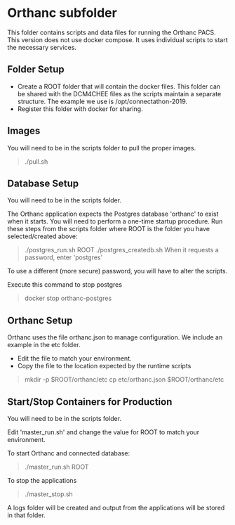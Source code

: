 # Orthanc subfolder

This folder contains scripts and data files for running the Orthanc PACS.
This version does not use docker compose. It uses individual scripts to start
the necessary services.

## Folder Setup
* Create a ROOT folder that will contain the docker files. This folder can be shared
  with the DCM4CHEE files as the scripts maintain a separate structure.
  The example we use is /opt/connectathon-2019.
* Register this folder with docker for sharing.

## Images
You will need to be in the scripts folder to pull the proper images.
> ./pull.sh

## Database Setup
You will need to be in the scripts folder.

The Orthanc application expects the Postgres database 'orthanc' to exist when it starts.
You will need to perform a one-time startup procedure.
Run these steps from the scripts folder where
ROOT is the folder you have selected/created above:

> ./postgres_run.sh ROOT
> ./postgres_createdb.sh
When it requests a password, enter 'postgres'

To use a different (more secure) password, you will have to alter the scripts.

Execute this command to stop postgres
> docker stop orthanc-postgres

## Orthanc Setup
Orthanc uses the file orthanc.json to manage configuration.
We include an example in the etc folder.
* Edit the file to match your environment.
* Copy the file to the location expected by the runtime scripts
> mkdir -p $ROOT/orthanc/etc
> cp etc/orthanc.json $ROOT/orthanc/etc

## Start/Stop Containers for Production
You will need to be in the scripts folder.

Edit 'master_run.sh' and change the value for ROOT to match your environment.

To start Orthanc and connected database:
> ./master_run.sh ROOT

To stop the applications
> ./master_stop.sh

A logs folder will be created and output from the applications
will be stored in that folder.
